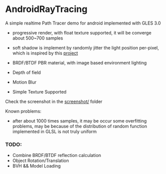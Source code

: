 # AndroidRayTracing

A simple realtime Path Tracer demo for android implemented with GLES 3.0

- progressive render, with float texture supported, it will be converge about 500~700 samples

- soft shadow is implement by randomly jitter the light position per-pixel, which is inspired by this [project](https://github.com/evanw/webgl-path-tracing)

- BRDF/BTDF PBR material, with image based environment lighting

- Depth of field

- Motion Blur

- Simple Texture Supported

Check the screenshot in the [screenshot/](screenshot/) folder

Known problems:

- after about 1000 times samples, it may be occur some overfitting problems, may be because of the distribution of random function implemented in GLSL is not truly uniform

### TODO:

- Combine BRDF/BTDF reflection calculation
- Object Rotation/Translation
- BVH && Model Loading



